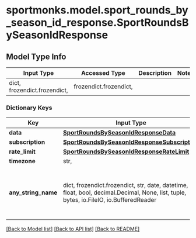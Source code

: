 # sportmonks.model.sport_rounds_by_season_id_response.SportRoundsBySeasonIdResponse

## Model Type Info
Input Type | Accessed Type | Description | Notes
------------ | ------------- | ------------- | -------------
dict, frozendict.frozendict,  | frozendict.frozendict,  |  | 

### Dictionary Keys
Key | Input Type | Accessed Type | Description | Notes
------------ | ------------- | ------------- | ------------- | -------------
**data** | [**SportRoundsBySeasonIdResponseData**](SportRoundsBySeasonIdResponseData.md) | [**SportRoundsBySeasonIdResponseData**](SportRoundsBySeasonIdResponseData.md) |  | [optional] 
**subscription** | [**SportRoundsBySeasonIdResponseSubscription**](SportRoundsBySeasonIdResponseSubscription.md) | [**SportRoundsBySeasonIdResponseSubscription**](SportRoundsBySeasonIdResponseSubscription.md) |  | [optional] 
**rate_limit** | [**SportRoundsBySeasonIdResponseRateLimit**](SportRoundsBySeasonIdResponseRateLimit.md) | [**SportRoundsBySeasonIdResponseRateLimit**](SportRoundsBySeasonIdResponseRateLimit.md) |  | [optional] 
**timezone** | str,  | str,  |  | [optional] 
**any_string_name** | dict, frozendict.frozendict, str, date, datetime, int, float, bool, decimal.Decimal, None, list, tuple, bytes, io.FileIO, io.BufferedReader | frozendict.frozendict, str, BoolClass, decimal.Decimal, NoneClass, tuple, bytes, FileIO | any string name can be used but the value must be the correct type | [optional]

[[Back to Model list]](../../README.md#documentation-for-models) [[Back to API list]](../../README.md#documentation-for-api-endpoints) [[Back to README]](../../README.md)

